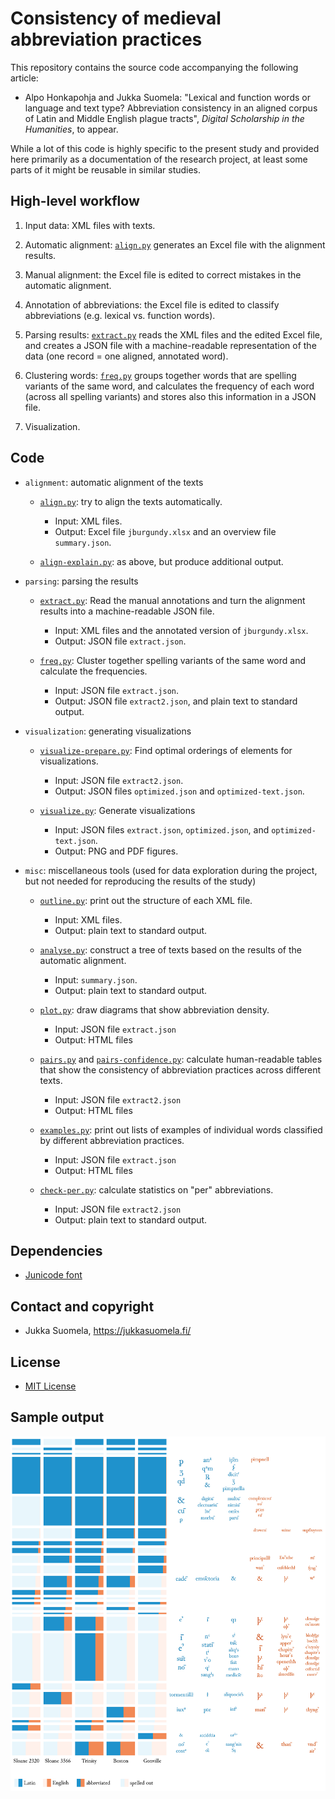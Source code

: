 # Consistency of medieval abbreviation practices

This repository contains the source code accompanying the following
article:

* Alpo Honkapohja and Jukka Suomela: "Lexical and function words or
  language and text type? Abbreviation consistency in an aligned
  corpus of Latin and Middle English plague tracts", _Digital
  Scholarship in the Humanities_, to appear.

While a lot of this code is highly specific to the present study and
provided here primarily as a documentation of the research project, at
least some parts of it might be reusable in similar studies.

## High-level workflow

1. Input data: XML files with texts.

2. Automatic alignment: [`align.py`](alignment/align.py) generates an
   Excel file with the alignment results.

3. Manual alignment: the Excel file is edited to correct mistakes in
   the automatic alignment.

4. Annotation of abbreviations: the Excel file is edited to classify
   abbreviations (e.g. lexical vs. function words).

5. Parsing results: [`extract.py`](parsing/extract.py) reads the XML
   files and the edited Excel file, and creates a JSON file with a
   machine-readable representation of the data (one record = one
   aligned, annotated word).

6. Clustering words: [`freq.py`](parsing/freq.py) groups together
   words that are spelling variants of the same word, and calculates
   the frequency of each word (across all spelling variants) and
   stores also this information in a JSON file.

7. Visualization.

## Code

* `alignment`: automatic alignment of the texts

  - [`align.py`](alignment/align.py):
    try to align the texts automatically.
    - Input: XML files.
    - Output: Excel file `jburgundy.xlsx` and an overview file
      `summary.json`.

  - [`align-explain.py`](alignment/align-explain.py):
    as above, but produce additional output.

* `parsing`: parsing the results

  - [`extract.py`](parsing/extract.py):
    Read the manual annotations and turn the alignment results into a
    machine-readable JSON file.
    - Input: XML files and the annotated version of `jburgundy.xlsx`.
    - Output: JSON file `extract.json`.

  - [`freq.py`](parsing/freq.py):
    Cluster together spelling variants of the same word and calculate
    the frequencies.
    - Input: JSON file `extract.json`.
    - Output: JSON file `extract2.json`, and plain text to standard
      output.

* `visualization`: generating visualizations

  - [`visualize-prepare.py`](visualization/visualize-prepare.py):
    Find optimal orderings of elements for visualizations.
    - Input: JSON file `extract2.json`.
    - Output: JSON files `optimized.json` and `optimized-text.json`.

  - [`visualize.py`](visualization/visualize.py):
    Generate visualizations
    - Input: JSON files `extract.json`, `optimized.json`, and
      `optimized-text.json`.
    - Output: PNG and PDF figures.

* `misc`: miscellaneous tools (used for data exploration during the
  project, but not needed for reproducing the results of the study)

  - [`outline.py`](misc/outline.py):
    print out the structure of each XML file.
    - Input: XML files.
    - Output: plain text to standard output.

  - [`analyse.py`](misc/analyse.py):
    construct a tree of texts based on the results of the automatic
    alignment.
    - Input: `summary.json`.
    - Output: plain text to standard output.

  - [`plot.py`](misc/plot.py):
    draw diagrams that show abbreviation density.
    - Input: JSON file `extract.json`
    - Output: HTML files

  - [`pairs.py`](misc/pairs.py) and
    [`pairs-confidence.py`](misc/pairs-confidence.py):
    calculate human-readable tables that show the consistency of
    abbreviation practices across different texts.
    - Input: JSON file `extract2.json`
    - Output: HTML files

  - [`examples.py`](misc/examples.py):
    print out lists of examples of individual words classified by
    different abbreviation practices.
    - Input: JSON file `extract.json`
    - Output: HTML files

  - [`check-per.py`](misc/check-per.py):
    calculate statistics on "per" abbreviations.
    - Input: JSON file `extract2.json`
    - Output: plain text to standard output.

## Dependencies

* [Junicode font](https://junicode.sourceforge.io/)

## Contact and copyright

* Jukka Suomela, https://jukkasuomela.fi/

## License

* [MIT License](LICENSE)

## Sample output

![sample output](samples/blocks-language-sort-words.png)
